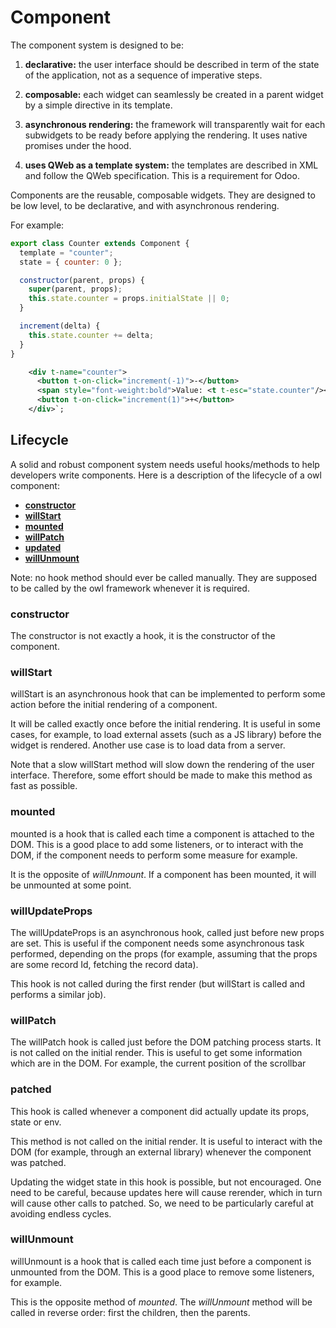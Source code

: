 # Component

The component system is designed to be:

1. **declarative:** the user interface should be described in term of the state
   of the application, not as a sequence of imperative steps.

2. **composable:** each widget can seamlessly be created in a parent widget by
   a simple directive in its template.

3. **asynchronous rendering:** the framework will transparently wait for each
   subwidgets to be ready before applying the rendering. It uses native promises
   under the hood.

4. **uses QWeb as a template system:** the templates are described in XML
   and follow the QWeb specification. This is a requirement for Odoo.

Components are the reusable, composable widgets. They are designed to be low
level, to be declarative, and with asynchronous rendering.

For example:

```javascript
export class Counter extends Component {
  template = "counter";
  state = { counter: 0 };

  constructor(parent, props) {
    super(parent, props);
    this.state.counter = props.initialState || 0;
  }

  increment(delta) {
    this.state.counter += delta;
  }
}
```

```xml
    <div t-name="counter">
      <button t-on-click="increment(-1)">-</button>
      <span style="font-weight:bold">Value: <t t-esc="state.counter"/></span>
      <button t-on-click="increment(1)">+</button>
    </div>`;
```

## Lifecycle

A solid and robust component system needs useful hooks/methods to help
developers write components. Here is a description of the lifecycle of a owl
component:

- **[constructor](#constructor)**
- **[willStart](#willStart)**
- **[mounted](#mounted)**
- **[willPatch](#willPatch)**
- **[updated](#updated)**
- **[willUnmount](#willUnmount)**

Note: no hook method should ever be called manually. They are supposed to be
called by the owl framework whenever it is required.

### constructor

The constructor is not exactly a hook, it is the constructor of the component.

### willStart

willStart is an asynchronous hook that can be implemented to perform some
action before the initial rendering of a component.

It will be called exactly once before the initial rendering. It is useful
in some cases, for example, to load external assets (such as a JS library)
before the widget is rendered. Another use case is to load data from a server.

Note that a slow willStart method will slow down the rendering of the user
interface. Therefore, some effort should be made to make this method as
fast as possible.

### mounted

mounted is a hook that is called each time a component is attached to the
DOM. This is a good place to add some listeners, or to interact with the
DOM, if the component needs to perform some measure for example.

It is the opposite of _willUnmount_. If a component has been mounted, it will
be unmounted at some point.

### willUpdateProps

The willUpdateProps is an asynchronous hook, called just before new props
are set. This is useful if the component needs some asynchronous task
performed, depending on the props (for example, assuming that the props are
some record Id, fetching the record data).

This hook is not called during the first render (but willStart is called
and performs a similar job).

### willPatch

The willPatch hook is called just before the DOM patching process starts.
It is not called on the initial render. This is useful to get some
information which are in the DOM. For example, the current position of the
scrollbar

### patched

This hook is called whenever a component did actually update its props,
state or env.

This method is not called on the initial render. It is useful to interact
with the DOM (for example, through an external library) whenever the
component was patched.

Updating the widget state in this hook is possible, but not encouraged.
One need to be careful, because updates here will cause rerender, which in
turn will cause other calls to patched. So, we need to be particularly
careful at avoiding endless cycles.

### willUnmount

willUnmount is a hook that is called each time just before a component is unmounted from
the DOM. This is a good place to remove some listeners, for example.

This is the opposite method of _mounted_. The _willUnmount_ method will be
called in reverse order: first the children, then the parents.
